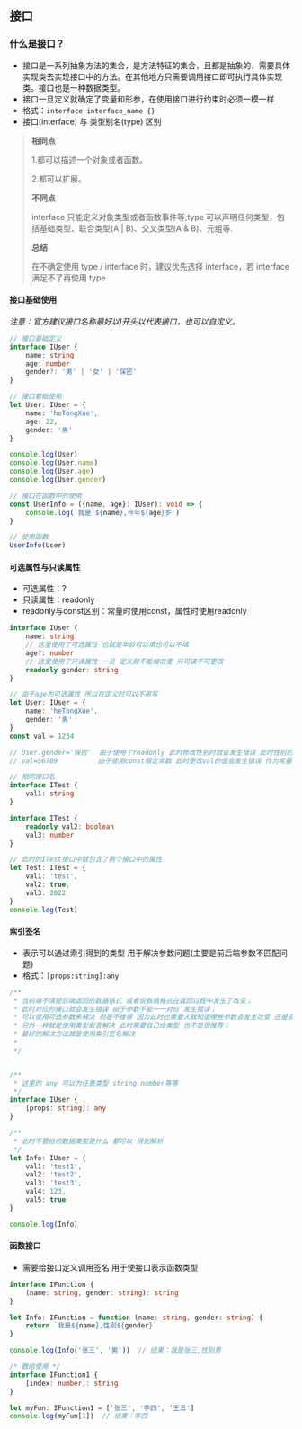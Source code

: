 ## 接口

### 什么是接口？

- 接口是一系列抽象方法的集合，是方法特征的集合，且都是抽象的，需要具体实现类去实现接口中的方法。在其他地方只需要调用接口即可执行具体实现类。接口也是一种数据类型。
- 接口一旦定义就确定了变量和形参，在使用接口进行约束时必须一模一样
- 格式：`interface interface_name {}`
- 接口(interface) 与 类型别名(type) 区别

> **相同点**
>
> 1.都可以描述一个对象或者函数。
>
> 2.都可以扩展。
>
> **不同点**
>
> interface 只能定义对象类型或者函数事件等;type 可以声明任何类型，包括基础类型、联合类型(A | B)、交叉类型(A & B)、元组等.
>
>**总结**
>
>在不确定使用 type / interface 时，建议优先选择 interface，若 interface 满足不了再使用 type

#### 接口基础使用

*注意：官方建议接口名称最好以I开头以代表接口，也可以自定义。*

```ts
// 接口基础定义
interface IUser {
    name: string
    age: number
    gender?: '男' | '女' | '保密'
}

// 接口基础使用
let User: IUser = {
    name: 'heTongXue',
    age: 22,
    gender: '男'
}

console.log(User)
console.log(User.name)
console.log(User.age)
console.log(User.gender)

// 接口在函数中的使用
const UserInfo = ({name, age}: IUser): void => {
    console.log(`我是'${name},今年${age}岁`)
}

// 使用函数
UserInfo(User)
```

#### 可选属性与只读属性

- 可选属性：?
- 只读属性：readonly
- readonly与const区别：常量时使用const，属性时使用readonly

```ts
interface IUser {
    name: string
    // 这里使用了可选属性 也就是年龄可以填也可以不填
    age?: number
    // 这里使用了只读属性 一旦 定义就不能被改变 只可读不可更改
    readonly gender: string
}

// 由于age为可选属性 所以在定义时可以不用写
let User: IUser = {
    name: 'heTongXue',
    gender: '男'
}
const val = 1234

// User.gender='保密'  由于使用了readonly 此时修改性别时就会发生错误 此时性别的值不能更改 作为属性时使用
// val=56789          由于使用const限定常数 此时更改val的值会发生错误 作为常量时使用

// 相同接口名
interface ITest {
    val1: string
}

interface ITest {
    readonly val2: boolean
    val3: number
}

// 此时的ITest接口中就包含了两个接口中的属性
let Test: ITest = {
    val1: 'test',
    val2: true,
    val3: 2022
}
console.log(Test)
```

#### 索引签名

- 表示可以通过索引得到的类型 用于解决参数问题(主要是前后端参数不匹配问题)
- 格式：`[props:string]:any`

```ts
/**
 * 当前端不清楚后端返回的数据格式 或者说数据格式在返回过程中发生了改变；
 * 此时对应的接口就会发生错误 由于参数不能一一对应 发生错误；
 * 可以使用可选参数来解决 但是不推荐 因为此时也需要大致知道哪些参数会发生改变 还是会有错误发生的情况；
 * 另外一种就是使用类型断言解决 此时需要自己给类型 也不是很推荐；
 * 最好的解决方法就是使用索引签名解决
 *
 */


/**
 * 这里的 any 可以为任意类型 string number等等
 */
interface IUser {
    [props: string]: any
}

/**
 * 此时不管给的数据类型是什么 都可以 得到解析
 */
let Info: IUser = {
    val1: 'test1',
    val2: 'test2',
    val3: 'test3',
    val4: 123,
    val5: true
}

console.log(Info)
```

#### 函数接口

- 需要给接口定义调用签名 用于使接口表示函数类型

```ts
interface IFunction {
    (name: string, gender: string): string
}

let Info: IFunction = function (name: string, gender: string) {
    return `我是${name},性别${gender}`
}

console.log(Info('张三', '男'))  // 结果：我是张三,性别男

/* 数组使用 */
interface IFunction1 {
    [index: number]: string
}

let myFun: IFunction1 = ['张三', '李四', '王五']
console.log(myFun[1])  // 结果：李四
```